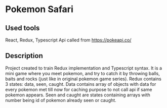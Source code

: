 # Pokemon Safari

## Used tools

React, Redux, Typescript
Api called from https://pokeapi.co/

## Description

Project created to train Redux implementation and Typescript syntax. It is a mini game where you meet pokemon, and try to catch it by throwing balls, baits and rocks (just like in original pokemon game series). Redux contains 3 states: data, seen, caught. Data contains array of objects with data for every pokemon met till now for caching purpose to not call api if same pokemon appears. Seen and caught are states containing arrays with number being id of pokemon already seen or caught.
